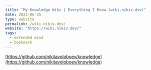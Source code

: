 ```yaml
---
title: "My Knowledge Wiki | Everything I Know (wiki.nikiv.dev)"
date: 2022-06-25
type: website
permalink: /wiki.nikiv.dev/
website: "https://wiki.nikiv.dev/"
tags:
  - extended mind
  - bookmark
---
```

[https://github.com/nikitavoloboev/knowledge](https://github.com/nikitavoloboev/knowledge)